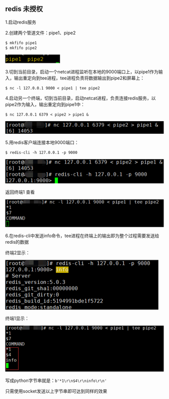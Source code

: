 ## redis 未授权


1.启动redis服务

2.创建两个管道文件：pipe1、pipe2

	$ mkfifo pipe1 
	$ mkfifo pipe2

![](1.jpg)

3.切到当前目录，启动一个netcat进程监听在本地的9000端口上，以pipe1作为输入，输出重定向到tee进程，tee进程负责将数据输出到pipe2和屏幕上：

	$ nc -l 127.0.0.1 9000 < pipe1 | tee pipe2

4.启动另一个终端，切到当前目录，启动netcat进程，负责连接redis服务，以pipe2作为输入，输出重定向到pipe1中：
	
	$ nc 127.0.0.1 6379 < pipe2 > pipe1 &

![](2.jpg)

5.用redis客户端连接本地9000端口：

	$ redis-cli -h 127.0.0.1 -p 9000

![](3.jpg)

返回终端1 查看

![](4.jpg)

6.在redis-cli中发送info命令，tee进程在终端上的输出即为整个过程需要发送给redis的数据

终端2显示：

![](5.jpg)

终端1显示：

![](6.jpg)

写成python字节串就是：```b'*1\r\n$4\r\ninfo\r\n'```

只需使用socket发送以上字节串即可达到同样的效果